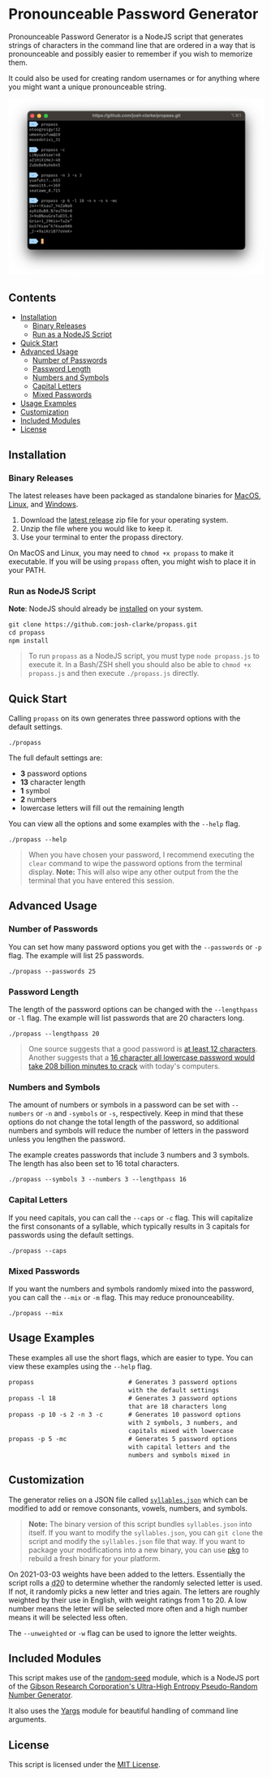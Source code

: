 # Pronounceable Password Generator

Pronounceable Password Generator is a NodeJS script that generates strings of characters in the command line that are ordered in a way that is pronounceable and possibly easier to remember if you wish to memorize them.

It could also be used for creating random usernames or for anything where you might want a unique pronounceable string.

<img alt="Screenshot of propass.js being used in the terminal." title="Warning: Using these samples as passwords is not recommended!" src="/screenshot.png">

## Contents

* [Installation](#installation)
  * [Binary Releases](#binary-releases)
  * [Run as a NodeJS Script](#run-as-a-nodejs-script)
* [Quick Start](#quick-start)
* [Advanced Usage](#advanced-usage)
  * [Number of Passwords](#number-of-passwords)
  * [Password Length](#password-length)
  * [Numbers and Symbols](#numbers-and-symbols)
  * [Capital Letters](#capital-letters)
  * [Mixed Passwords](#mixed-passwords)
* [Usage Examples](#usage-examples)
* [Customization](#customization)
* [Included Modules](#included-modules)
* [License](#license)

## Installation

### Binary Releases

The latest releases have been packaged as standalone binaries for [MacOS](https://github.com/josh-clarke/propass/releases/latest), [Linux](https://github.com/josh-clarke/propass/releases/latest), and [Windows](https://github.com/josh-clarke/propass/releases/latest).

1. Download the [latest release](https://github.com/josh-clarke/propass/releases/latest) zip file for your operating system.
2. Unzip the file where you would like to keep it.
3. Use your terminal to enter the propass directory.

On MacOS and Linux, you may need to `chmod +x propass` to make it executable. If you will be using `propass` often, you might wish to place it in your PATH.

### Run as NodeJS Script

**Note**: NodeJS should already be [installed](https://nodejs.dev/learn/how-to-install-nodejs) on your system.

```cli
git clone https://github.com:josh-clarke/propass.git
cd propass
npm install
```

> To run `propass` as a NodeJS script, you must type `node propass.js` to execute it. In a Bash/ZSH shell you should also be able to `chmod +x propass.js` and then execute `./propass.js` directly. 

## Quick Start

Calling `propass` on its own generates three password options with the default settings.

```cli
./propass
```

The full default settings are:

* **3** password options 
* **13** character length
* **1** symbol
* **2** numbers
* lowercase letters will fill out the remaining length

You can view all the options and some examples with the `--help` flag.

```cli
./propass --help
```

> When you have chosen your password, I recommend executing the `clear` command to wipe the password options from the terminal display. **Note:** This will also wipe any other output from the the terminal that you have entered this session.


## Advanced Usage

### Number of Passwords
You can set how many password options you get with the `--passwords` or `-p` flag. The example will list 25 passwords.

```cli
./propass --passwords 25
```

### Password Length
The length of the password options can be changed with the `--lengthpass` or `-l` flag. The example will list passwords that are 20 characters long.

```cli
./propass --lengthpass 20
```

> One source suggests that a good password is [at least 12 characters](https://resources.infosecinstitute.com/topic/password-security-complexity-vs-length/). Another suggests that a [16 character all lowercase password would take 208 billion minutes to crack](https://specopssoft.com/blog/password-length-best-practices/) with today's computers.

### Numbers and Symbols

The amount of numbers or symbols in a password can be set with `--numbers` or `-n` and `-symbols` or `-s`, respectively. Keep in mind that these options do not change the total length of the password, so additional numbers and symbols will reduce the number of letters in the password unless you lengthen the password.

The example creates passwords that include 3 numbers and 3 symbols. The length has also been set to 16 total characters.

```cli
./propass --symbols 3 --numbers 3 --lengthpass 16
```

### Capital Letters
If you need capitals, you can call the `--caps` or `-c` flag. This will capitalize the first consonants of a syllable, which typically results in 3 capitals for passwords using the default settings. 

```cli
./propass --caps
```

### Mixed Passwords
If you want the numbers and symbols randomly mixed into the password, you can call the `--mix` or `-m` flag. This may reduce pronounceability.

```cli
./propass --mix
```

## Usage Examples

These examples all use the short flags, which are easier to type. You can view these examples using the `--help` flag.

```cli
propass                          # Generates 3 password options 
                                 with the default settings
propass -l 18                    # Generates 3 password options 
                                 that are 18 characters long
propass -p 10 -s 2 -n 3 -c       # Generates 10 password options 
                                 with 2 symbols, 3 numbers, and 
                                 capitals mixed with lowercase
propass -p 5 -mc                 # Generates 5 password options 
                                 with capital letters and the 
                                 numbers and symbols mixed in
```

## Customization

The generator relies on a JSON file called [`syllables.json`](https://github.com/josh-clarke/propass/blob/main/syllables.json) which can be modified to add or remove consonants, vowels, numbers, and symbols. 

> **Note:** The binary version of this script bundles `syllables.json` into itself. If you want to modify the `syllables.json`, you can `git clone` the script and modify the `syllables.json` file that way. If you want to package your modifications into a new binary, you can use [pkg](https://www.npmjs.com/package/pkg) to rebuild a fresh binary for your platform.

On 2021-03-03 weights have been added to the letters. Essentially the script rolls a <abbr title="Twenty-sided die">d20</abbr> to determine whether the randomly selected letter is used. If not, it randomly picks a new letter and tries again. The letters are roughly weighted by their use in English, with weight ratings from 1 to 20. A low number means the letter will be selected more often and a high number means it will be selected less often.

The `--unweighted` or `-w` flag can be used to ignore the letter weights.

## Included Modules

This script makes use of the [random-seed](https://github.com/skratchdot/random-seed) module, which is a NodeJS port of the [Gibson Research Corporation's Ultra-High Entropy Pseudo-Random Number Generator](https://www.grc.com/otg/uheprng.htm).

It also uses the [Yargs](https://yargs.js.org) module for beautiful handling of command line arguments.

## License

This script is licensed under the [MIT License](https://github.com/josh-clarke/propass/blob/main/LICENSE). 